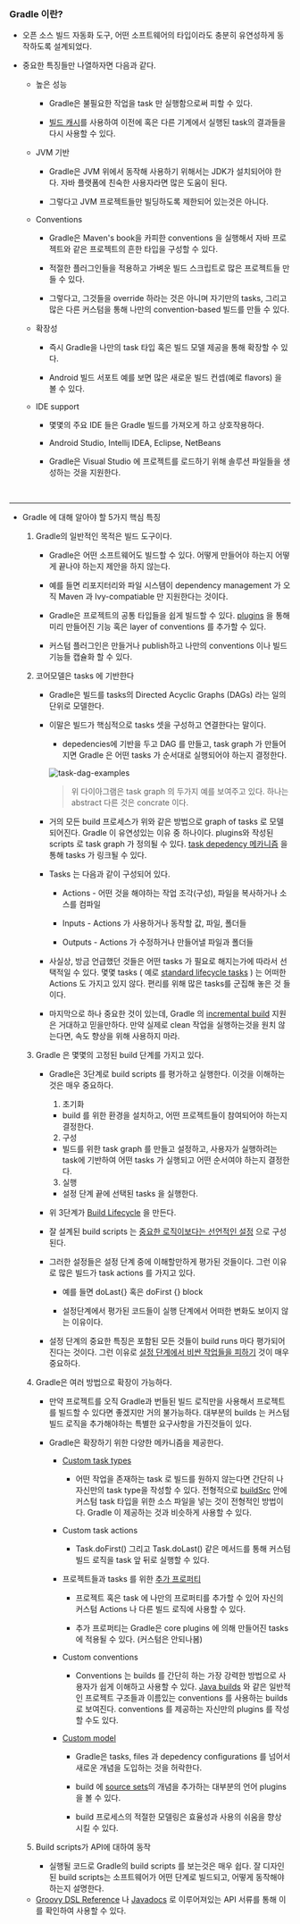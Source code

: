 ### Gradle 이란?

- 오픈 소스 빌드 자동화 도구, 어떤 소프트웨어의 타입이라도 충분히 유연성하게 동작하도록 설계되었다.

- 중요한 특징들만 나열하자면 다음과 같다.

  - 높은 성능

    - Gradle은 불필요한 작업을 task 만 실행함으로써 피할 수 있다.

    - [빌드 캐시](https://docs.gradle.org/current/userguide/build_cache.html)를 사용하여 이전에 혹은 다른 기계에서 실행된 task의 결과들을 다시 사용할 수 있다.

  - JVM 기반

    - Gradle은 JVM 위에서 동작해 사용하기 위해서는 JDK가 설치되어야 한다. 자바 플랫폼에 친숙한 사용자라면 많은 도움이 된다.

    - 그렇다고 JVM 프로젝트들만 빌딩하도록 제한되어 있는것은 아니다.

  - Conventions

    - Gradle은 Maven's book을 카피한 conventions 을 실행해서 자바 프로젝트와 같은 프로젝트의 흔한 타입을 구성할 수 있다.

    - 적절한 플러그인들을 적용하고 가벼운 빌드 스크립트로 많은 프로젝트들 만들 수 있다.

    - 그렇다고, 그것들을 override 하라는 것은 아니며 자기만의 tasks, 그리고 많은 다른 커스텀을 통해 나만의 convention-based 빌드를 만들 수 있다.

  - 확장성

    - 즉시 Gradle을 나만의 task 타입 혹은 빌드 모델 제공을 통해 확장할 수 있다.

    - Android 빌드 서포트 예를 보면 많은 새로운 빌드 컨셉(예로 flavors) 을 볼 수 있다.

  - IDE support

    - 몇몇의 주요 IDE 들은 Gradle 빌드를 가져오게 하고 상호작용하다.

    - Android Studio, Intellij IDEA, Eclipse, NetBeans

    - Gradle은 Visual Studio 에 프로젝트를 로드하기 위해 솔루션 파일들을 생성하는 것을 지원한다.

<br>

---

- Gradle 에 대해 알아야 할 5가지 핵심 특징

  1. Gradle의 일반적인 목적은 빌드 도구이다.

     - Gradle은 어떤 소프트웨어도 빌드할 수 있다. 어떻게 만들어야 하는지 어떻게 끝나야 하는지 제안을 하지 않는다.

     - 예를 들면 리포지터리와 파일 시스템이 dependency management 가 오직 Maven 과 Ivy-compatiable 만 지원한다는 것이다.

     - Gradle은 프로젝트의 공통 타입들을 쉽게 빌드할 수 있다. [plugins](https://docs.gradle.org/current/userguide/plugins.html#plugins) 을 통해 미리 만들어진 기능 혹은 layer of conventions 를 추가할 수 있다.

     - 커스텀 플러그인은 만들거나 publish하고 나만의 conventions 이나 빌드 기능들 캡슐화 할 수 있다.

  2. 코어모델은 tasks 에 기반한다

     - Gradle은 빌드를 tasks의 Directed Acyclic Graphs (DAGs) 라는 일의 단위로 모델한다.

     - 이말은 빌드가 핵심적으로 tasks 셋을 구성하고 연결한다는 말이다.

       - depedencies에 기반을 두고 DAG 를 만들고, task graph 가 만들어지면 Gradle 은 어떤 tasks 가 순서대로 실행되어야 하는지 결정한다.

       ![task-dag-examples](https://user-images.githubusercontent.com/50399804/130358358-9af693b9-3bfa-4985-86b0-da1650890ae9.png)

       > 위 다이아그램은 task graph 의 두가지 예를 보여주고 있다. 하나는 abstract 다른 것은 concrate 이다.

     - 거의 모든 build 프로세스가 위와 같은 방법으로 graph of tasks 로 모델 되어진다. Gradle 이 유연성있는 이유 중 하나이다. plugins와 작성된 scripts 로 task graph 가 정의될 수 있다. [task depedency 메카니즘](https://docs.gradle.org/current/userguide/tutorial_using_tasks.html#sec:task_dependencies) 을 통해 tasks 가 링크될 수 있다.

     - Tasks 는 다음과 같이 구성되어 있다.

       - Actions - 어떤 것을 해야하는 작업 조각(구성), 파일을 복사하거나 소스를 컴파일

       - Inputs - Actions 가 사용하거나 동작할 값, 파일, 폴더들

       - Outputs - Actions 가 수정하거나 만들어낼 파일과 폴더들

     - 사실상, 방금 언급했던 것들은 어떤 tasks 가 필요로 해지는가에 따라서 선택적일 수 있다. 몇몇 tasks ( 예로 [standard lifecycle tasks](https://docs.gradle.org/current/userguide/base_plugin.html#sec:base_tasks) ) 는 어떠한 Actions 도 가지고 있지 않다. 편리를 위해 많은 tasks를 군집해 놓은 것 들이다.

     - 마지막으로 하나 중요한 것이 있는데, Gradle 의 [incremental build](https://docs.gradle.org/current/userguide/more_about_tasks.html#sec:up_to_date_checks) 지원은 거대하고 믿을만하다. 만약 실제로 clean 작업을 실행하는것을 원치 않는다면, 속도 향상을 위해 사용하지 마라.

  3. Gradle 은 몇몇의 고정된 build 단계를 가지고 있다.

     - Gradle은 3단계로 build scripts 를 평가하고 실행한다. 이것을 이해하는 것은 매우 중요하다.

       1. 초기화

       - build 를 위한 환경을 설치하고, 어떤 프로젝트들이 참여되어야 하는지 결정한다.

       2. 구성

       - 빌드를 위한 task graph 를 만들고 설정하고, 사용자가 실행하려는 task에 기반하여 어떤 tasks 가 실행되고 어떤 순서여야 하는지 결정한다.

       3. 실행

       - 설정 단계 끝에 선택된 tasks 을 실행한다.

     - 위 3단계가 [Build Lifecycle](https://docs.gradle.org/current/userguide/build_lifecycle.html#build_lifecycle) 을 만든다.

     - 잘 설계된 build scripts 는 [중요한 로직이보다는 선언적인 설정](https://docs.gradle.org/current/userguide/authoring_maintainable_build_scripts.html#sec:avoid_imperative_logic_in_scripts) 으로 구성된다.

     - 그러한 설정들은 설정 단계 중에 이해할만하게 평가된 것들이다. 그런 이유로 많은 빌드가 task actions 를 가지고 있다.

       - 예를 들면 doLast{} 혹은 doFirst {} block

       - 설정단계에서 평가된 코드들이 실행 단계에서 어떠한 변화도 보이지 않는 이유이다.

     - 설정 단계의 중요한 특징은 포함된 모든 것들이 build runs 마다 평가되어진다는 것이다. 그런 이유로 [설정 단계에서 비싼 작업들을 피하기](https://docs.gradle.org/current/userguide/authoring_maintainable_build_scripts.html#sec:minimize_logic_executed_configuration_phase) 것이 매우 중요하다.

  4. Gradle은 여러 방법으로 확장이 가능하다.

     - 만약 프로젝트를 오직 Gradle과 번들된 빌드 로직만을 사용해서 프로젝트를 빌드할 수 있다면 좋겠지만 거의 불가능하다. 대부분의 builds 는 커스텀 빌드 로직을 추가해야하는 특별한 요구사항을 가진것들이 있다.

     - Gradle은 확장하기 위한 다양한 메카니즘을 제공한다.

       - [Custom task types](https://docs.gradle.org/current/userguide/custom_tasks.html#custom_tasks)

         - 어떤 작업을 존재하는 task 로 빌드를 원하지 않는다면 간단히 나 자신만의 task type을 작성할 수 있다. 전형적으로 [buildSrc](https://docs.gradle.org/current/userguide/organizing_gradle_projects.html#sec:build_sources) 안에 커스텀 task 타입을 위한 소스 파일을 넣는 것이 전형적인 방법이다. Gradle 이 제공하는 것과 비슷하게 사용할 수 있다.

       - Custom task actions

         - Task.doFirst() 그리고 Task.doLast() 같은 메서드를 통해 커스텀 빌드 로직을 task 앞 뒤로 실행할 수 있다.

       - 프로젝트들과 tasks 를 위한 [추가 프로퍼티](https://docs.gradle.org/current/userguide/writing_build_scripts.html#sec:extra_properties)

         - 프로젝트 혹은 task 에 나만의 프로퍼티를 추가할 수 있어 자신의 커스텀 Actions 나 다른 빌드 로직에 사용할 수 있다.

         - 추가 프로퍼티는 Gradle은 core plugins 에 의해 만들어진 tasks 에 적용될 수 있다. (커스텀은 안되나봄)

       - Custom conventions

         - Conventions 는 builds 를 간단히 하는 가장 강력한 방법으로 사용자가 쉽게 이해하고 사용할 수 있다. [Java builds](https://docs.gradle.org/current/userguide/building_java_projects.html#building_java_projects) 와 같은 일반적인 프로젝트 구조들과 이름있는 conventions 를 사용하는 builds 로 보여진다. conventions 를 제공하는 자신만의 plugins 를 작성할 수도 있다.

       - [Custom model](https://docs.gradle.org/current/userguide/implementing_gradle_plugins.html#modeling_dsl_like_apis)

         - Gradle은 tasks, files 과 depedency configurations 를 넘어서 새로운 개념을 도입하는 것을 허락한다.

         - build 에 [source sets](https://docs.gradle.org/current/userguide/building_java_projects.html#sec:java_source_sets)의 개념을 추가하는 대부분의 언어 plugins 을 볼 수 있다.

         - build 프로세스의 적절한 모델링은 효율성과 사용의 쉬움을 향상 시킬 수 있다.

  5. Build scripts가 API에 대하여 동작

     - 실행될 코드로 Gradle의 build scripts 를 보는것은 매우 쉽다. 잘 디자인된 build scripts는 소프트웨어가 어떤 단계로 빌드되고, 어떻게 동작해야하는지 설명한다.

  - [Groovy DSL Reference](https://docs.gradle.org/current/userguide/what_is_gradle.html) 나 [Javadocs](https://docs.gradle.org/current/javadoc/) 로 이루어져있는 API 서류를 통해 이를 확인하여 사용할 수 있다.
